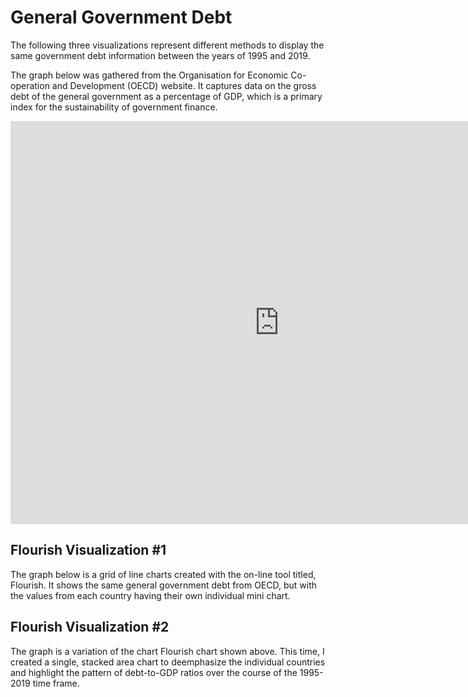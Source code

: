 # General Government Debt

The following three visualizations represent different methods to display the same government debt information between the years of 1995 and 2019.

The graph below was gathered from the Organisation for Economic Co-operation and Development (OECD) website. It captures data on the gross debt of the general government as a percentage of GDP, which is a primary index for the sustainability of government finance.

<iframe src="https://data.oecd.org/chart/6gQs" width="860" height="645" style="border: 0" mozallowfullscreen="true" webkitallowfullscreen="true" allowfullscreen="true"><a href="https://data.oecd.org/chart/6gQs" target="_blank">OECD Chart: General government debt, Total, % of GDP, Annual, 1995 – 2019</a></iframe>

## Flourish Visualization #1

The graph below is a grid of line charts created with the on-line tool titled, Flourish. It shows the same general government debt from OECD, but with the values from each country having their own individual mini chart. 

<div class="flourish-embed flourish-chart" data-src="visualisation/5298138"><script src="https://public.flourish.studio/resources/embed.js"></script></div>

## Flourish Visualization #2

The graph is a variation of the chart Flourish chart shown above. This time, I created a single, stacked area chart to deemphasize the individual countries and highlight the pattern of debt-to-GDP ratios over the course of the 1995-2019 time frame. 

<div class="flourish-embed flourish-chart" data-src="visualisation/5298312"><script src="https://public.flourish.studio/resources/embed.js"></script></div>
